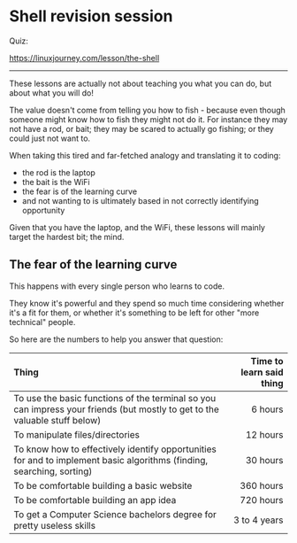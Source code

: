 # Shell revision session

Quiz:

https://linuxjourney.com/lesson/the-shell

---

These lessons are actually not about teaching you what you can do, but about what you will do!

The value doesn't come from telling you how to fish - because even though someone might know
how to fish they might not do it. For instance they may not have a rod, or bait; they may be
scared to actually go fishing; or they could just not want to.

When taking this tired and far-fetched analogy and translating it to coding:

- the rod is the laptop
- the bait is the WiFi
- the fear is of the learning curve
- and not wanting to is ultimately based in not correctly identifying opportunity

Given that you have the laptop, and the WiFi, these lessons will mainly target the hardest bit;
the mind.

## The fear of the learning curve

This happens with every single person who learns to code.

They know it's powerful and they spend so much time considering whether it's a fit for them, or
whether it's something to be left for other "more technical" people.

So here are the numbers to help you answer that question:

| Thing | Time to learn said thing |
|:--|--:|
| To use the basic functions of the terminal so you can impress your friends (but mostly to get to the valuable stuff below) | 6 hours |
| To manipulate files/directories | 12 hours |
| To know how to effectively identify opportunities for and to implement basic algorithms (finding, searching, sorting) | 30 hours |
| To be comfortable building a basic website | 360 hours |
| To be comfortable building an app idea | 720 hours |
| To get a Computer Science bachelors degree for pretty useless skills | 3 to 4 years |
